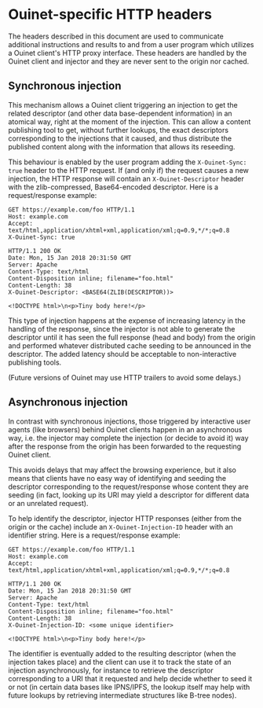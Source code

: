 # Ouinet-specific HTTP headers

The headers described in this document are used to communicate additional
instructions and results to and from a user program which utilizes a Ouinet
client's HTTP proxy interface.  These headers are handled by the Ouinet client
and injector and they are never sent to the origin nor cached.

## Synchronous injection

This mechanism allows a Ouinet client triggering an injection to get the
related descriptor (and other data base-dependent information) in an atomical
way, right at the moment of the injection.  This can allow a content
publishing tool to get, without further lookups, the exact descriptors
corresponding to the injections that it caused, and thus distribute the
published content along with the information that allows its reseeding.

This behaviour is enabled by the user program adding the `X-Ouinet-Sync: true`
header to the HTTP request.  If (and only if) the request causes a new
injection, the HTTP response will contain an `X-Ouinet-Descriptor` header with
the zlib-compressed, Base64-encoded descriptor.  Here is a request/response
example:

    GET https://example.com/foo HTTP/1.1
    Host: example.com
    Accept: text/html,application/xhtml+xml,application/xml;q=0.9,*/*;q=0.8
    X-Ouinet-Sync: true

    HTTP/1.1 200 OK
    Date: Mon, 15 Jan 2018 20:31:50 GMT
    Server: Apache
    Content-Type: text/html
    Content-Disposition inline; filename="foo.html"
    Content-Length: 38
    X-Ouinet-Descriptor: <BASE64(ZLIB(DESCRIPTOR))>

    <!DOCTYPE html>\n<p>Tiny body here!</p>

This type of injection happens at the expense of increasing latency in the
handling of the response, since the injector is not able to generate the
descriptor until it has seen the full response (head and body) from the origin
and performed whatever distributed cache seeding to be announced in the
descriptor.  The added latency should be acceptable to non-interactive
publishing tools.

(Future versions of Ouinet may use HTTP trailers to avoid some delays.)

## Asynchronous injection

In contrast with synchronous injections, those triggered by interactive user
agents (like browsers) behind Ouinet clients happen in an asynchronous way,
i.e. the injector may complete the injection (or decide to avoid it) way after
the response from the origin has been forwarded to the requesting Ouinet
client.

This avoids delays that may affect the browsing experience, but it also means
that clients have no easy way of identifying and seeding the descriptor
corresponding to the request/response whose content they are seeding (in fact,
looking up its URI may yield a descriptor for different data or an unrelated
request).

To help identify the descriptor, injector HTTP responses (either from the
origin or the cache) include an `X-Ouinet-Injection-ID`  header with an
identifier string.  Here is a request/response example:

    GET https://example.com/foo HTTP/1.1
    Host: example.com
    Accept: text/html,application/xhtml+xml,application/xml;q=0.9,*/*;q=0.8

    HTTP/1.1 200 OK
    Date: Mon, 15 Jan 2018 20:31:50 GMT
    Server: Apache
    Content-Type: text/html
    Content-Disposition inline; filename="foo.html"
    Content-Length: 38
    X-Ouinet-Injection-ID: <some unique identifier>

    <!DOCTYPE html>\n<p>Tiny body here!</p>

The identifier is eventually added to the resulting descriptor (when the
injection takes place) and the client can use it to track the state of an
injection asynchronously, for instance to retrieve the descriptor
corresponding to a URI that it requested and help decide whether to seed it or
not (in certain data bases like IPNS/IPFS, the lookup itself may help with
future lookups by retrieving intermediate structures like B-tree nodes).

